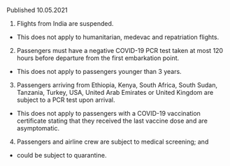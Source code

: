 Published 10.05.2021
1. Flights from India are suspended.
- This does not apply to humanitarian, medevac and repatriation flights.
2. Passengers must have a negative COVID-19 PCR test taken at most 120 hours before departure from the first embarkation point.
- This does not apply to passengers younger than 3 years.
3. Passengers arriving from Ethiopia, Kenya, South Africa, South Sudan, Tanzania, Turkey, USA, United Arab Emirates or United Kingdom are subject to a PCR test upon arrival.
- This does not apply to passengers with a COVID-19 vaccination certificate stating that they received the last vaccine dose and are asymptomatic.
4. Passengers and airline crew are subject to medical screening; and
- could be subject to quarantine.

